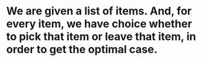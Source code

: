 # We are given a list of items. And, for every item, we have choice whether to pick that item or leave that item, in order to get the optimal case.
